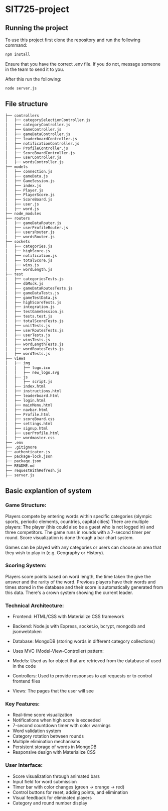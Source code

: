 # SIT725-project
## Running the project
To use this project first clone the repository and run the following command:
```bash
npm install
```

Ensure that you have the correct .env file. If you do not, message someone in the team to send it to you.

After this run the following:
```bash
node server.js
```

## File structure
```markdown
├── controllers
│   ├── categorySelectionController.js
│   ├── categoryController.js
│   ├── GameController.js
│   ├── gameDataController.js
│   ├── leaderboardController.js
│   ├── notificationController.js
│   ├── ProfileController.js
│   ├── ScoreBoardController.js
│   ├── userController.js
│   ├── wordsController.js
├── models
│   ├── connection.js
│   ├── gameData.js
│   ├── GameSession.js
│   ├── index.js
│   ├── Player.js
│   ├── PlayerScore.js
│   ├── ScoreBoard.js
│   ├── user.js
│   ├── word.js
├── node_modules
├── routers
│   ├── gameDataRouter.js
│   ├── userProfileRouter.js
│   ├── usersRouter.js
│   ├── wordsRouter.js
├── sockets
│   ├── categories.js
│   ├── highScore.js
│   ├── notification.js
│   ├── totalScore.js
│   ├── wins.js
│   ├── wordLength.js
├── test
│   ├── categoriesTests.js
│   ├── dbMock.js
│   ├── gameDataRoutesTests.js
│   ├── gameDataTests.js
│   ├── gameTestData.js
│   ├── highScoreTests.js
│   ├── integration.js
│   ├── testGameSession.js
│   ├── tests.test.js
│   ├── totalScoreTests.js
│   ├── unitTests.js
│   ├── userRoutesTests.js
│   ├── userTests.js
│   ├── winsTests.js
│   ├── wordLengthTests.js
│   ├── wordRoutesTests.js
│   ├── wordTests.js
├── views
│   ├── img
│   │   ├── logo.ico
│   │   ├── new_logo.svg
│   ├── js
│   │   ├── script.js
│   ├── index.html
│   ├── instructions.html
│   ├── leaderboard.html
│   ├── login.html
│   ├── mainMenu.html
│   ├── navbar.html
│   ├── Profile.html
│   ├── scoreBoard.css
│   ├── settings.html
│   ├── signup.html
│   ├── userProfile.html
│   ├── wordmaster.css
├── .env
├── .gitignore
├── authenticator.js
├── package-lock.json
├── package.json
├── README.md
├── requestWithRefresh.js
├── server.js
```


## Basic explantion of system

### Game Structure:

Players compete by entering words within specific categories (olympic sports, periodic elements, countries, capital cities)
There are multiple players: The player (this could also be a guest who is not logged in) and three competitors.
The game runs in rounds with a 7-second timer per round.
Score visualization is done through a bar chart system.

Games can be played with any categories or users can choose an area that they wish to play in (e.g. Geography or History).

### Scoring System:

Players score points based on word length, the time taken the give the answer and the rarity of the word.
Previous players have their words and times stored in the database and their score is automatically generated from this data.
There's a crown system showing the current leader.

### Technical Architecture:

- Frontend: HTML/CSS with Materialize CSS framework
- Backend: Node.js with Express, socket.io, bcrypt, mongodb and jsonwebtoken
- Database: MongoDB (storing words in different category collections)
- Uses MVC (Model-View-Controller) pattern:

- Models: Used as for object that are retrieved from the database of used in the code
- Controllers: Used to provide responses to api requests or to control frontend files
- Views: The pages that the user will see

### Key Features:

- Real-time score visualization
- Notifications when high score is exceeded
- 7-second countdown timer with color warnings
- Word validation system
- Category rotation between rounds
- Multiple elimination mechanisms
- Persistent storage of words in MongoDB
- Responsive design with Materialize CSS

### User Interface:

- Score visualization through animated bars
- Input field for word submission
- Timer bar with color changes (green → orange → red)
- Control buttons for reset, adding points, and elimination
- Visual feedback for eliminated players
- Category and round number display